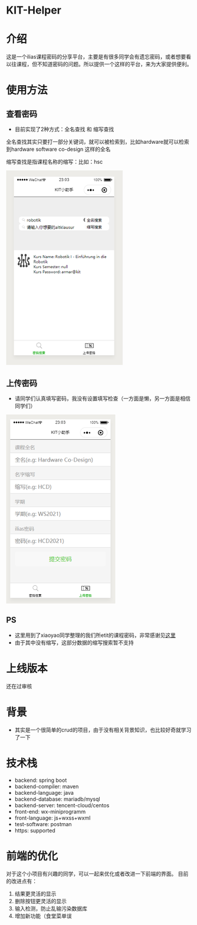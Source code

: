 # KIT-Helper

# 介绍

这是一个ilias课程密码的分享平台，主要是有很多同学会有遗忘密码，或者想要看以往课程，但不知道密码的问题。所以提供一个这样的平台，来为大家提供便利。

# 使用方法

## 查看密码

- 目前实现了2种方式：全名查找 和 缩写查找

全名查找其实只要打一部分关键词，就可以被检索到，比如hardware就可以检索到hardware software co-design 这样的全名

缩写查找是指课程名称的缩写：比如：hsc

![查看密码](pics/demo1.png)

## 上传密码

- 请同学们认真填写密码，我没有设置填写检查（一方面是懒，另一方面是相信同学们）

![上传密码](pics/demo2.png)

## PS

- 这里用到了xiaoyao同学整理的我们所etit的课程密码，非常感谢见[这里](csv/pwdtest.csv)
- 由于其中没有缩写，这部分数据的缩写搜索暂不支持

# 上线版本
还在过审核


# 背景

- 其实是一个很简单的crud的项目，由于没有相关背景知识，也比较好奇就学习了一下

# 技术栈

- backend: spring boot 
- backend-compiler: maven 
- backend-language: java
- backend-database: mariadb/mysql
- backend-server: tencent-cloud/centos
- front-end: wx-miniprogramm
- front-language: js+wxss+wxml
- test-software: postman
- https: supported

# 前端的优化

对于这个小项目有兴趣的同学，可以一起来优化或者改进一下前端的界面。
目前的改进点有：
1. 结果更灵活的显示
2. 删除按钮更灵活的显示
3. 输入检测，防止乱输污染数据库
4. 增加新功能（食堂菜单误



 

